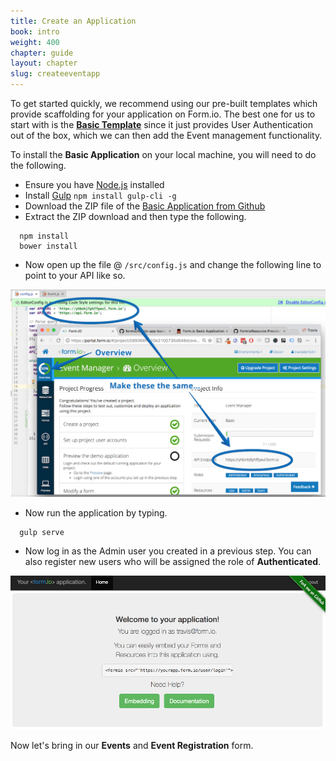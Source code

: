 ```yaml
---
title: Create an Application
book: intro
weight: 400
chapter: guide
layout: chapter
slug: createeventapp
---
```

To get started quickly, we recommend using our pre-built templates which provide scaffolding for your application on Form.io. The best one for us to start with is the **[Basic Template](https://github.com/formio/formio-app-basic)** since it just provides User Authentication out of the box, which we can then add the Event management functionality.

To install the **Basic Application** on your local machine, you will need to do the following.

  - Ensure you have [Node.js](https://nodejs.org) installed
  - Install [Gulp](https://gulpjs.com) `npm install gulp-cli -g`
  - Download the ZIP file of the [Basic Application from Github](https://github.com/formio/formio-app-basic/archive/master.zip)
  - Extract the ZIP download and then type the following.

```shell
  npm install
  bower install
```

  - Now open up the file @ `/src/config.js` and change the following line to point to your API like so.

  ![](/assets/img/userguide/appconfig.png)

  - Now run the application by typing.

```shell
  gulp serve
```

  - Now log in as the Admin user you created in a previous step. You can also register new users who will be assigned the role of **Authenticated**.

  ![](/assets/img/userguide/apprun.png)

Now let's bring in our **Events** and **Event Registration** form.
